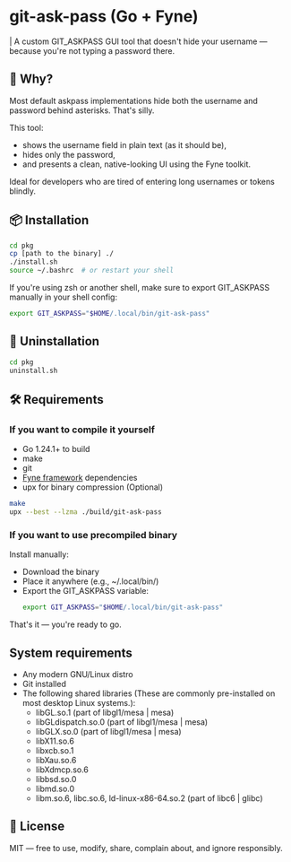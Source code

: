 # git-ask-pass (Go + Fyne)

| A custom GIT_ASKPASS GUI tool that doesn't hide your username — because you're not typing a password there.

## 🧠 Why?
Most default askpass implementations hide both the username and password behind asterisks. That's silly.

This tool:
- shows the username field in plain text (as it should be),
- hides only the password,
- and presents a clean, native-looking UI using the Fyne toolkit.
  
Ideal for developers who are tired of entering long usernames or tokens blindly.

## 📦 Installation
```bash
cd pkg
cp [path to the binary] ./
./install.sh
source ~/.bashrc  # or restart your shell
```

If you're using zsh or another shell, make sure to export GIT_ASKPASS manually in your shell config:
```bash
export GIT_ASKPASS="$HOME/.local/bin/git-ask-pass"
```

## 🔧 Uninstallation
```bash
cd pkg
uninstall.sh
```

## 🛠 Requirements

### If you want to compile it yourself
- Go 1.24.1+ to build
- make
- git
- [Fyne framework](https://docs.fyne.io/started/) dependencies
- upx for binary compression (Optional)

```bash
make
upx --best --lzma ./build/git-ask-pass
```
  
### If you want to use precompiled binary
Install manually:
- Download the binary
- Place it anywhere (e.g., ~/.local/bin/)
- Export the GIT_ASKPASS variable:
  ```bash
  export GIT_ASKPASS="$HOME/.local/bin/git-ask-pass"
  ```
That's it — you're ready to go.

## System requirements
- Any modern GNU/Linux distro
- Git installed
- The following shared libraries (These are commonly pre-installed on most desktop Linux systems.):
  - libGL.so.1 (part of libgl1/mesa | mesa)
  - libGLdispatch.so.0 (part of libgl1/mesa | mesa)
  - libGLX.so.0 (part of libgl1/mesa | mesa)
  - libX11.so.6
  - libxcb.so.1
  - libXau.so.6
  - libXdmcp.so.6
  - libbsd.so.0
  - libmd.so.0
  - libm.so.6, libc.so.6, ld-linux-x86-64.so.2 (part of libc6 | glibc)
 
## 📄 License
MIT — free to use, modify, share, complain about, and ignore responsibly.
